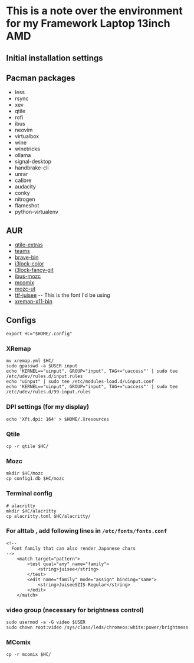 # This is a note over the environment for my Framework Laptop 13inch AMD

## Initial installation settings

## Pacman packages

* less
* rsync
* xev
* qtile
* rofi
* ibus
* neovim
* virtualbox
* wine
* winetricks
* ollama
* signal-desktop
* handbrake-cli
* unrar
* calibre
* audacity
* conky
* nitrogen
* flameshot
* python-virtualenv

## AUR

* [qtile-extras](https://aur.archlinux.org/packages/qtile-extras)
* [teams](https://aur.archlinux.org/packages/teams)
* [brave-bin](https://aur.archlinux.org/packages/brave-bin)
* [i3lock-color](https://aur.archlinux.org/packages/i3lock-color)
* [i3lock-fancy-git](https://aur.archlinux.org/packages/i3lock-fancy-git)
* [ibus-mozc](https://aur.archlinux.org/packages/ibus-mozc)
* [mcomix](https://aur.archlinux.org/packages/mcomix)
* [mozc-ut](https://aur.archlinux.org/packages/mozc-ut)
* [ttf-juisee](https://aur.archlinux.org/packages/ttf-juisee) -- This is the font I'd be using
* [xremap-x11-bin](https://aur.archlinux.org/packages/xremap-x11-bin)

## Configs

```
export HC="$HOME/.config"
```

### XRemap
```
mv xremap.yml $HC/
sudo gpasswd -a $USER input
echo 'KERNEL=="uinput", GROUP="input", TAG+="uaccess"' | sudo tee /etc/udev/rules.d/input.rules
echo "uinput" | sudo tee /etc/modules-load.d/uinput.conf
echo 'KERNEL=="uinput", GROUP="input", TAG+="uaccess"' | sudo tee /etc/udev/rules.d/99-input.rules
```

### DPI settings (for my display)

```
echo 'Xft.dpi: 164' > $HOME/.Xresources
```

### Qtile

```
cp -r qtile $HC/
```

### Mozc
```
mkdir $HC/mozc
cp config1.db $HC/mozc
```

### Terminal config
```
# alacritty
mkdir $HC/alacritty
cp alacritty.toml $HC/alacritty/
```

### For alttab , add following lines in `/etc/fonts/fonts.conf`
```
<!--
  Font family that can also render Japanese chars
-->
	<match target="pattern">
		<test qual="any" name="family">
			<string>juisee</string>
		</test>
		<edit name="family" mode="assign" binding="same">
			<string>JuiseeSZIS-Regular</string>
		</edit>
	</match>
```

### video group (necessary for brightness control)
```
sudo usermod -a -G video $USER
sudo chown root:video /sys/class/leds/chromeos:white:power/brightness
```

### MComix
```
cp -r mcomix $HC/
```


